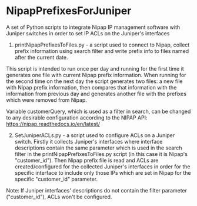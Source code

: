 # NipapPrefixesForJuniper
A set of Python scripts to integrate Nipap IP management software with Juniper switches in order to set IP ACLs on the Juniper's interfaces

1. printNipapPrefixesToFiles.py - a script used to connect to Nipap, collect prefix information using search filter and write prefix info to files named after the current date.

This script is intended to run once per day and running for the first time it generates one file with current Nipap prefix information. When running for the second time on the next day the script generates two files: a new file with Nipap prefix information, then compares that information with the information from previous day and generates another file with the prefixes which were removed from Nipap.

Variable customerQuery, which is used as a filter in search, can be changed to any desirable configuration according to the NIPAP API: https://nipap.readthedocs.io/en/latest/

2. SetJuniperACLs.py - a script used to configure ACLs on a Juniper switch. Firstly it collects Juniper's interfaces where interface descriptions contain the same parameter which is used in the search filter in the printNipapPrefixesToFiles.py script (in this case it is Nipap's "customer_id"). Then Nipap prefix file is read and ACLs are created/configured for the collected Juniper's interfaces in order for the specific interface to include only those IPs which are set in Nipap for the specific "customer_id" parameter. 

Note: If Juniper interfaces' descriptions do not contain the filter parameter ("customer_id"), ACLs won't be configured.
